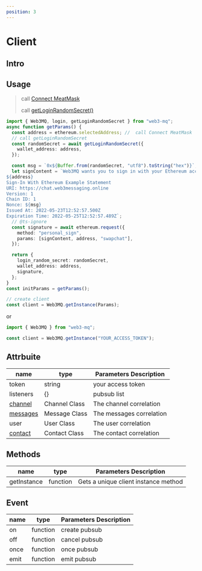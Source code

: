 ```yaml
---
position: 3
---
```


# Client

## Intro

## Usage

> call [Connect MeatMask](/docs/Web3MQ-SDK/JS-SDK/quickStart/#connect-metamask)
>
> call [getLoginRandomSecret()](/docs/Web3MQ-SDK/JS-SDK/utils/#getloginrandomsecret)

```typescript
import { Web3MQ, login, getLoginRandomSecret } from "web3-mq";
async function getParams() {
  const address = ethereum.selectedAddress; //  call Connect MeatMask
  // call getLoginRandomSecret
  const randomSecret = await getLoginRandomSecret({
    wallet_address: address,
  });

  const msg = `0x${Buffer.from(randomSecret, "utf8").toString("hex")}`;
  let signContent = `Web3MQ wants you to sign in with your Ethereum account:
${address}
Sign-In With Ethereum Example Statement
URI: https://chat.web3messaging.online
Version: 1
Chain ID: 1
Nonce: ${msg}
Issued At: 2022-05-23T12:52:57.500Z
Expiration Time: 2022-05-25T12:52:57.489Z`;
  // @ts-ignore
  const signature = await ethereum.request({
    method: "personal_sign",
    params: [signContent, address, "swapchat"],
  });

  return {
    login_random_secret: randomSecret,
    wallet_address: address,
    signature,
  };
}
const initParams = getParams();

// create client
const client = Web3MQ.getInstance(Params);
```

or

```typescript
import { Web3MQ } from "web3-mq";

const client = Web3MQ.getInstance("YOUR_ACCESS_TOKEN");
```

## Attrbuite

| name                                        | type          | Parameters Description   |
| ------------------------------------------- | ------------- | ------------------------ |
| token                                       | string        | your access token        |
| listeners                                   | {}            | pubsub list              |
| [channel](/docs/Web3MQ-SDK/JS-SDK/channel)  | Channel Class | The channel correlation  |
| [messages](/docs/Web3MQ-SDK/JS-SDK/message) | Message Class | The messages correlation |
| user                                        | User Class    | The user correlation     |
| [contact](/docs/Web3MQ-SDK/JS-SDK/contact)  | Contact Class | The contact correlation  |

## Methods

| name        | type     | Parameters Description               |
| ----------- | -------- | ------------------------------------ |
| getInstance | function | Gets a unique client instance method |

## Event

| name | type     | Parameters Description |
| ---- | -------- | ---------------------- |
| on   | function | create pubsub          |
| off  | function | cancel pubsub          |
| once | function | once pubsub            |
| emit | function | emit pubsub            |
